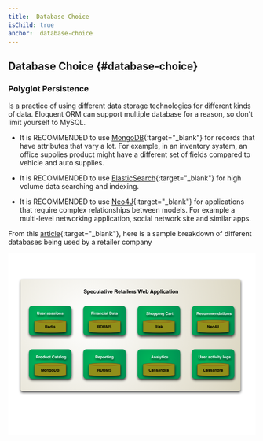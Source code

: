 ```yaml
---
title:  Database Choice
isChild: true
anchor:  database-choice
---
```


##  Database Choice {#database-choice}

### Polyglot Persistence

Is a practice of using different data storage technologies for different kinds of data. Eloquent ORM can support multiple database for a reason, so don't limit yourself to MySQL.

- It is RECOMMENDED to use [MongoDB](https://github.com/jenssegers/Laravel-MongoDB){:target="_blank"} for records that have attributes that vary a lot. For example, in an inventory system, an office supplies product might have a different set of fields compared to vehicle and auto supplies.

- It is RECOMMENDED to use [ElasticSearch](https://github.com/elasticquent/Elasticquent){:target="_blank"} for high volume data searching and indexing.

- It is RECOMMENDED to use [Neo4J](https://github.com/Vinelab/NeoEloquent){:target="_blank"} for applications that require complex relationships between models. For example a multi-level networking application, social network site and similar apps.

From this [article](https://martinfowler.com/bliki/PolyglotPersistence.html){:target="_blank"}, here  is a sample breakdown of different databases being used by a retailer company

![Sample Company](/images/polyglot.png)

